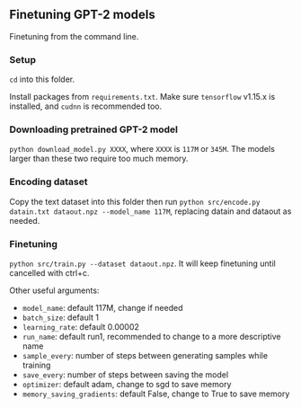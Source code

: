 ## Finetuning GPT-2 models

Finetuning from the command line.


### Setup

`cd` into this folder.

Install packages from `requirements.txt`. Make sure `tensorflow` v1.15.x is installed, and `cudnn` is recommended too.


### Downloading pretrained GPT-2 model

`python download_model.py XXXX`, where `XXXX` is `117M` or `345M`. The models larger than these two require too much memory.


### Encoding dataset

Copy the text dataset into this folder then run `python src/encode.py datain.txt dataout.npz --model_name 117M`, replacing datain and dataout as needed.


### Finetuning

`python src/train.py --dataset dataout.npz`. It will keep finetuning until cancelled with ctrl+c. 

Other useful arguments:
- `model_name`: default 117M, change if needed
- `batch_size`: default 1
- `learning_rate`: default 0.00002 
- `run_name`: default run1, recommended to change to a more descriptive name 
- `sample_every`: number of steps between generating samples while training
- `save_every`: number of steps between saving the model
- `optimizer`: default adam, change to sgd to save memory
- `memory_saving_gradients`: default False, change to True to save memory



